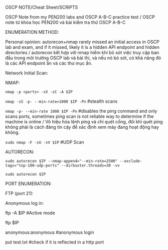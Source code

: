 OSCP NOTE/Cheat Sheet/SCRIPTS

OSCP Note from my PEN200 labs and OSCP A-B-C practice test / OSCP note từ khóa học PEN200 và bài kiểm tra thử OSCP A-B-C

ENUMERATION METHOD:

Personal opinion: autorecon+nmap rarely missed an initial access in OSCP lab and exam, and if it missed, likely it is a hidden API endpoint and hidden directories /  autorecon kết hợp với nmap hiếm khi bỏ sót việc truy cập ban đầu trong môi trường OSCP lab và bài thi, và nếu nó bỏ sót, có khả năng đó là các API endpoint ẩn và các thư mục ẩn.

Network Initial Scan:

NMAP:

```nmap -p <ports> -sV -sC -A $IP```

```nmap -sS -p- --min-rate=1000 $IP -Pn``` #stealth scans

```nmap -p- --min-rate 1000 $IP -Pn```
#disables the ping command and only scans ports, sometimes ping scan is not reliable way to determine if the machine is online / Vô hiệu hóa lệnh ping và chỉ quét cổng, đôi khi quét ping không phải là cách đáng tin cậy để xác định xem máy đang hoạt động hay không.

``sudo nmap -F -sU -sV $IP`` #UDP Scan

AUTORECON:

```sudo autorecon $IP --nmap-append="--min-rate=2500" --exclude-tags="top-100-udp-ports" --dirbuster.threads=30 -vv```

```sudo autorecon $IP```

PORT ENUMERATION:

FTP (port 21):

Anonymous log in:

ftp -A $IP #Active mode

ftp $IP

anonymous:anonymous #anonymous login

put test.txt #check if it is reflected in a http port






